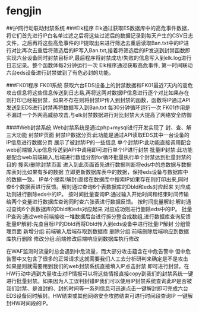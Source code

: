 # fengjin
##护网行动联动封禁系统
###Elk程序
Elk通过获取ES数据库中的高危事件数据，将它们首先进行IP白名单过滤之后将这些过滤后的数据记录到每天产生的CSV日志文件，之后再将这些高危事件的IP提取出来进行筛选去重后读取Ban.txt中的IP进行对比再次去重后将筛选后的IP写入Ban.txt,接着将筛选后的IP发送到封禁函数即实现六台设备同时封禁目标IP,最后程序将封禁成功/失败的信息写入到elk.log进行日志记录。整个函数体每2分钟运行一次
Elk程序通过获取高危事件, 第一时间联动六台eds设备进行封禁做到了有危必封的功能。


###FK01程序
FK01系统 获取六台EDS设备上的封禁数据和FK01最近7天内的高危攻击信息将这些信息传送到日志易,再将这两对数据IP信息进行逐个对比如果存在则打印已经被封禁，如果不存在则将封禁IP传入到封禁的函数，函数将IP通过API发送到EDS进行封禁再将数据写入到Ban.txt 每30分钟循环运行一次
FK01作用是不漏过一个外网高威胁攻击,与elk封禁数据进行对比封禁大大提高了网络安全防御

####Web封禁系统
Web封禁系统是通过php+mysql进行开发实现了 封、查、解 三大功能
封禁IP页面
封禁IP数据分页:此功能是通过API读取EDS其中一台设备的IP信息进行数据分页 展示了被封禁IP的一些信息
单个封禁IP:此功能直接调用配合web前端输入ip信息传送到API中调用即可进行单个IP进行封禁 
批量IP封禁:此功能是配合web前端输入,后端进行数组分割for循环批量执行单个封禁达到批量封禁的目的
搜索/删除封禁页面
	进入到此页面首先进行数据判断将eds中的总数据与数据库表对比如果有多的数据 立即更新数据库表中的数据，保持eds设备与数据库中的数据一致。
	IP单个搜索/解封:直接在数据库中搜索IP如果存在则打印出来,同时查6个数据表进行反馈。解封通过查询6个表数据库的DbId和eds对应起来 对应成功则进行删除eds中的IP。
	按时间批量查询IP:通过输入开始时间和结束时间传输给两个变量进行数据库查询同时查六张表进行数据反馈。
	按时间批量解封:解封通过查询6个表数据库的DbId和eds对应起来 对应成功则进行删除eds中的IP。
	批量IP查询:通过web前端接收一堆数据后台进行拆分整合成数组,进行数据库查询反馈
	批量IP解封:先查目标IP的DbId再将DbId传入到eds设备中进行批量IP解封
分组管理页面
	新增分组:前端输入后端存取到数据库
	删除分组:前端删除后端响应到数据库执行删除
	修改分组:前端修改后端响应到数据库执行修改

在WAF监测时流量时总会遇到中危流量，而大部分攻击蕴含在中危告警中 但中危告警中又包含了很多的正常请求这就需要我们人工去分析研判来确定是不是攻击 如果是则就需要用到我们的web封禁系统直接填入IP点击封禁 即可进行封禁。在HW行动中遇到大量攻击对IP情报可以将这些情报直接copy到我们的封禁系统一键进行批量封禁。如果因为人工误判封错IP我们可以使用IP封禁系统查询此IP是否被我们封禁、是谁封的、封的时间等一系列信息可迅速点击一键解封即可完成六台EDS设备同时解封。HW结束或其他网络安全攻防结束可进行时间段查询IP 一键解封HW时间段的IP。
